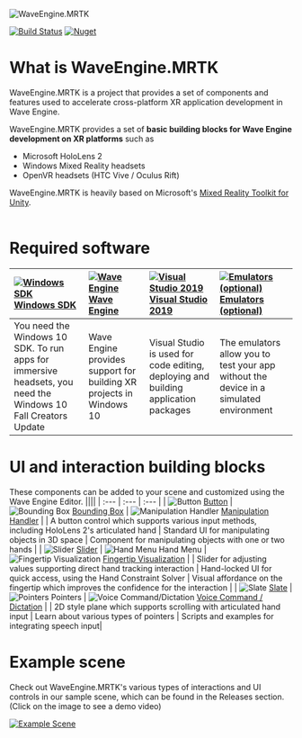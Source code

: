 ![WaveEngine.MRTK](Documentation/Images/Wave_MRTK_banner.png)

[![Build Status](https://waveengineteam.visualstudio.com/Wave.Engine/_apis/build/status/WaveEngine.MixedRealityToolkit-WaveEngine?branchName=master)](https://waveengineteam.visualstudio.com/Wave.Engine/_build/latest?definitionId=61&branchName=master)
[![Nuget](https://img.shields.io/nuget/v/WaveEngine.MRTK?logo=nuget)](https://www.nuget.org/packages/WaveEngine.MRTK)

# What is WaveEngine.MRTK
WaveEngine.MRTK is a project that provides a set of components and features used to accelerate cross-platform XR application development in Wave Engine. 

WaveEngine.MRTK provides a set of **basic building blocks for Wave Engine development on XR platforms** such as
* Microsoft HoloLens 2
* Windows Mixed Reality headsets
* OpenVR headsets (HTC Vive / Oculus Rift)

WaveEngine.MRTK is heavily based on Microsoft's [Mixed Reality Toolkit for Unity](https://github.com/microsoft/MixedRealityToolkit-Unity).<br><br>

# Required software
[![Windows SDK](Documentation/Images/Requirements_WindowsSDK.png)](https://developer.microsoft.com/windows/downloads/windows-10-sdk) [Windows SDK](https://developer.microsoft.com/windows/downloads/windows-10-sdk) | [![Wave Engine](Documentation/Images/Requirements_WaveEngine.png)](https://waveengine.net/Downloads) [Wave Engine](https://waveengine.net/Downloads) | [![Visual Studio 2019](Documentation/Images/Requirements_VisualStudio.png)](http://dev.windows.com/downloads) [Visual Studio 2019](http://dev.windows.com/downloads) | [![Emulators (optional)](Documentation/Images/Requirements_Emulators.png)](https://docs.microsoft.com/windows/mixed-reality/using-the-hololens-emulator) [Emulators (optional)](https://docs.microsoft.com/windows/mixed-reality/using-the-hololens-emulator)|
| :--- | :--- | :--- | :--- |
| You need the Windows 10 SDK. To run apps for immersive headsets, you need the Windows 10 Fall Creators Update | Wave Engine provides support for building XR projects in Windows 10 | Visual Studio is used for code editing, deploying and building application packages | The emulators allow you to test your app without the device in a simulated environment |

# UI and interaction building blocks
These components can be added to your scene and customized using the Wave Engine Editor.
||||
| :--- | :--- | :--- |
| ![Button](Documentation/Images/Button/MRTK_Button_Main.png) [Button](Documentation/README_Button.md) | ![Bounding Box](Documentation/Images/BoundingBox/MRTK_BoundingBox_Main.png) [Bounding Box](Documentation/README_BoundingBox.md) | ![Manipulation Handler](Documentation/Images/ManipulationHandler/MRTK_Manipulation_Main.png) [Manipulation Handler](Documentation/README_ManipulationHandler.md) |
| A button control which supports various input methods, including HoloLens 2's articulated hand | Standard UI for manipulating objects in 3D space | Component for manipulating objects with one or two hands |
| ![Slider](Documentation/Images/Slider/MRTK_UX_Slider_Main.jpg) [Slider](Documentation/README_Slider.md) | ![Hand Menu](Documentation/Images/Solver/MRTK_UX_HandMenu.png) Hand Menu | ![Fingertip Visualization](Documentation/Images/Fingertip/MRTK_FingertipVisualization_Main.png) [Fingertip Visualization](Documentation/README_FingerTip.md) |
| Slider for adjusting values supporting direct hand tracking interaction | Hand-locked UI for quick access, using the Hand Constraint Solver | Visual affordance on the fingertip which improves the confidence for the interaction |
| ![Slate](Documentation/Images/Slate/MRTK_Slate_Main.png) [Slate](Documentation/README_Slate.md) | ![Pointers](Documentation/Images/Pointers/MRTK_Pointer_Main.png) Pointers | ![Voice Command/Dictation](Documentation/Images/VoiceCommands/MRTK_Input_Speech.png) [Voice Command / Dictation](Documentation/README_Voice.md) |
| 2D style plane which supports scrolling with articulated hand input | Learn about various types of pointers | Scripts and examples for integrating speech input|

# Example scene
Check out WaveEngine.MRTK's various types of interactions and UI controls in our sample scene, which can be found in the Releases section. (Click on the image to see a demo video)

[![Example Scene](Documentation/Images/MRTK_Examples.png)](https://www.youtube.com/watch?v=KbhLifObJNA)

